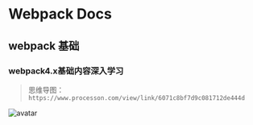 # Webpack Docs

## webpack 基础

### webpack4.x基础内容深入学习

> 思维导图：`https://www.processon.com/view/link/6071c8bf7d9c081712de444d`

![avatar](./../../asset/images/webpack/2021-04-10webpack01.png)
